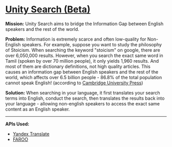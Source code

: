 
# [Unity Search (Beta)](https://realmichaelye.github.io/Unity-Search/)
**Mission:**  Unity Search aims to bridge the Information Gap between English speakers and the rest of the world.

**Problem:**  Information is extremely scarce and often low-quality for Non-English speakers. For example, suppose you want to study the philosophy of Stoicism. When searching the keyword "stoicism" on google, there are over 6,050,000 results. However, when you search the exact same word in Tamil (spoken by over 70 million people), it only yields 1,960 results. And most of them are dictionary definitions, not high quality articles. This causes an information gap between English speakers and the rest of the world, which affects over 6.5 billion people - 86.8% of the total population cannot speak English! (according to  [Cambridge University Press](https://books.google.co.uk/books?hl=en&id=d6jPAKxTHRYC&redir_esc=y))

**Solution:**  When searching in your language, it first translates your search terms into English, conduct the search, then translates the results back into your language - allowing non-english speakers to access the exact same content as an English speaker.

---
**APIs Used:**

 - [Yandex Translate](https://tech.yandex.com/translate/)
 - [FAROO](https://rapidapi.com/faroo/api/faroo-web-search)
